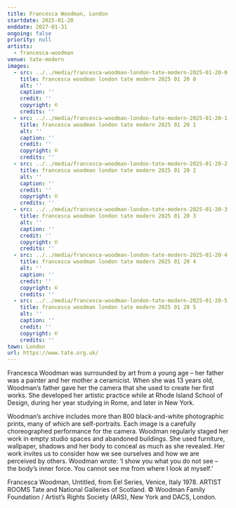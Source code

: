 ```yaml
---
title: Francesca Woodman, London
startdate: 2025-01-20
enddate: 2027-01-31
ongoing: false
priority: null
artists:
  - francesca-woodman
venue: tate-modern
images:
  - src: ../../media/francesca-woodman-london-tate-modern-2025-01-20-0.webp
    title: francesca woodman london tate modern 2025 01 20 0
    alt: ''
    caption: ''
    credit: ''
    copyright: ©
    credits: ''
  - src: ../../media/francesca-woodman-london-tate-modern-2025-01-20-1.webp
    title: francesca woodman london tate modern 2025 01 20 1
    alt: ''
    caption: ''
    credit: ''
    copyright: ©
    credits: ''
  - src: ../../media/francesca-woodman-london-tate-modern-2025-01-20-2.webp
    title: francesca woodman london tate modern 2025 01 20 2
    alt: ''
    caption: ''
    credit: ''
    copyright: ©
    credits: ''
  - src: ../../media/francesca-woodman-london-tate-modern-2025-01-20-3.webp
    title: francesca woodman london tate modern 2025 01 20 3
    alt: ''
    caption: ''
    credit: ''
    copyright: ©
    credits: ''
  - src: ../../media/francesca-woodman-london-tate-modern-2025-01-20-4.webp
    title: francesca woodman london tate modern 2025 01 20 4
    alt: ''
    caption: ''
    credit: ''
    copyright: ©
    credits: ''
  - src: ../../media/francesca-woodman-london-tate-modern-2025-01-20-5.webp
    title: francesca woodman london tate modern 2025 01 20 5
    alt: ''
    caption: ''
    credit: ''
    copyright: ©
    credits: ''
town: London
url: https://www.tate.org.uk/
---
```

Francesca Woodman was surrounded by art from a young age – her father was a painter and her mother a ceramicist. When she was 13 years old, Woodman’s father gave her the camera that she used to create her first works. She developed her artistic practice while at Rhode Island School of Design, during her year studying in Rome, and later in New York.

Woodman’s archive includes more than 800 black-and-white photographic prints, many of which are self-portraits. Each image is a carefully choreographed performance for the camera. Woodman regularly staged her work in empty studio spaces and abandoned buildings. She used furniture, wallpaper, shadows and her body to conceal as much as she revealed. Her work invites us to consider how we see ourselves and how we are perceived by others. Woodman wrote: ‘I show you what you do not see – the body’s inner force. You cannot see me from where I look at myself.’

Francesca Woodman, Untitled, from Eel Series, Venice, Italy 1978. ARTIST ROOMS Tate and National Galleries of Scotland. © Woodman Family Foundation / Artist’s Rights Society (ARS), New York and DACS, London.

